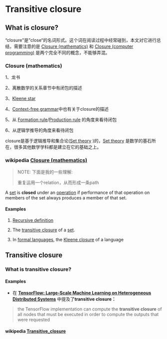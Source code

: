 # Transitive closure

## What is closure?

“closure"是”close“的名词形式。这个词在阅读过程中经常碰到，本文对它进行总结，需要注意的是 [Closure (mathematics)](https://en.wikipedia.org/wiki/Closure_(mathematics)) 和 [Closure (computer programming)](https://en.wikipedia.org/wiki/Closure_(computer_programming)) 是两个完全不同的概念，不能够弄混。 



### Closure (mathematics)

1、龙书

2、离散数学的关系章节中有闭包的描述

3、[Kleene star](https://en.wikipedia.org/wiki/Kleene_star)

4、[Context-free grammar](https://en.wikipedia.org/wiki/Context-free_grammar#Closure_properties)中也有关于closure的描述

5、从 [Formation rule](https://en.wikipedia.org/wiki/Formation_rule)/[Production rule](https://en.wikipedia.org/wiki/Production_(computer_science)) 的角度来看待闭包

6、从逻辑学推导的角度来看待闭包

closure是基于逻辑推导和集合论([Set theory](https://en.wikipedia.org/wiki/Set_theory) )的，[Set theory](https://en.wikipedia.org/wiki/Set_theory) 是数学的基石所在，很多其他数学学科都是建立在它的基础之上。



### wikipedia [Closure (mathematics)](https://en.wikipedia.org/wiki/Closure_(mathematics))

> NOTE: 下面是我的一些理解:
>
> 重复运用一个relation，从而形成一条path
>

A [set](https://en.wikipedia.org/wiki/Set_(mathematics)) is **closed** under an [operation](https://en.wikipedia.org/wiki/Operation_(mathematics)) if performance of that operation on members of the set always produces a member of that set. 

#### Examples

1. [Recursive definition](https://en.wikipedia.org/wiki/Recursive_definition)

2. The [transitive closure](https://en.wikipedia.org/wiki/Transitive_set#Transitive_closure) of a [set](https://en.wikipedia.org/wiki/Set_(mathematics)).

3. In [formal languages](https://en.wikipedia.org/wiki/Formal_language), the [Kleene closure](https://en.wikipedia.org/wiki/Kleene_closure) of a language



## Transitive closure

### What is transitive closure?

#### Examples

- 在 [**TensorFlow: Large-Scale Machine Learning on Heterogeneous Distributed Systems**](http://download.tensorflow.org/paper/whitepaper2015.pdf) 中提及了**transitive closure：** 

> the TensorFlow implementation can compute the **transitive closure** of all nodes that must be executed in order to compute the outputs that were requested



#### wikipedia [Transitive_closure](https://en.wikipedia.org/wiki/Transitive_closure) 


